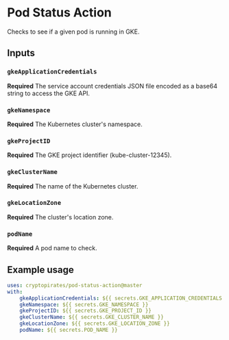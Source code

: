 # Pod Status Action
Checks to see if a given pod is running in GKE.

## Inputs

### `gkeApplicationCredentials`

**Required** The service account credentials JSON file encoded as a base64 string to access the GKE API.

### `gkeNamespace`

**Required** The Kubernetes cluster's namespace.

### `gkeProjectID`

**Required** The GKE project identifier (kube-cluster-12345).

### `gkeClusterName`

**Required** The name of the Kubernetes cluster.

### `gkeLocationZone`

**Required** The cluster's location zone.

### `podName`

**Required** A pod name to check.

## Example usage

```yaml
uses: cryptopirates/pod-status-action@master
with:
    gkeApplicationCredentials: ${{ secrets.GKE_APPLICATION_CREDENTIALS }}
    gkeNamespace: ${{ secrets.GKE_NAMESPACE }}
    gkeProjectID: ${{ secrets.GKE_PROJECT_ID }}
    gkeClusterName: ${{ secrets.GKE_CLUSTER_NAME }}
    gkeLocationZone: ${{ secrets.GKE_LOCATION_ZONE }}
    podName: ${{ secrets.POD_NAME }}
```